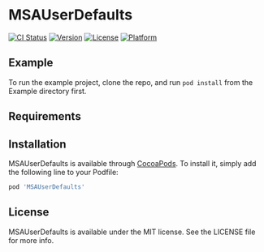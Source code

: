 # MSAUserDefaults

[![CI Status](https://img.shields.io/travis/aslanmehmetsalih/MSAUserDefaults.svg?style=flat)](https://travis-ci.org/aslanmehmetsalih/MSAUserDefaults)
[![Version](https://img.shields.io/cocoapods/v/MSAUserDefaults.svg?style=flat)](https://cocoapods.org/pods/MSAUserDefaults)
[![License](https://img.shields.io/cocoapods/l/MSAUserDefaults.svg?style=flat)](https://cocoapods.org/pods/MSAUserDefaults)
[![Platform](https://img.shields.io/cocoapods/p/MSAUserDefaults.svg?style=flat)](https://cocoapods.org/pods/MSAUserDefaults)

## Example

To run the example project, clone the repo, and run `pod install` from the Example directory first.

## Requirements

## Installation

MSAUserDefaults is available through [CocoaPods](https://cocoapods.org). To install
it, simply add the following line to your Podfile:

```ruby
pod 'MSAUserDefaults'
```

## License

MSAUserDefaults is available under the MIT license. See the LICENSE file for more info.
